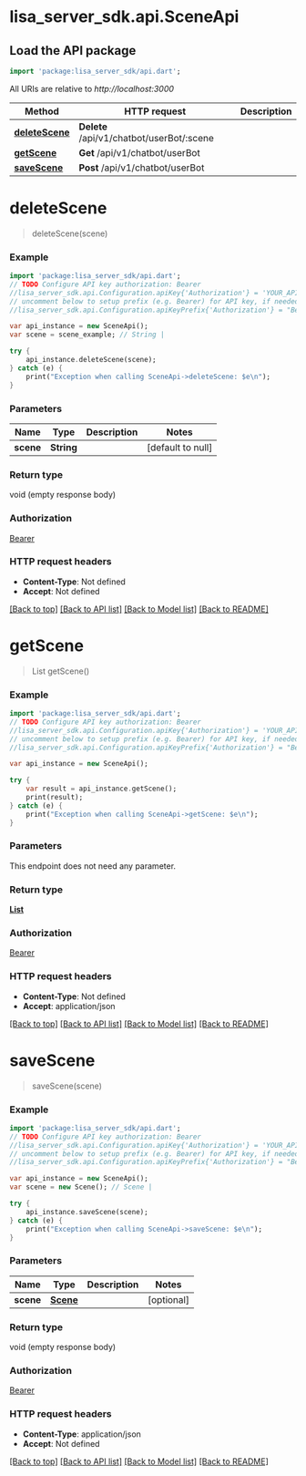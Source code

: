 # lisa_server_sdk.api.SceneApi

## Load the API package
```dart
import 'package:lisa_server_sdk/api.dart';
```

All URIs are relative to *http://localhost:3000*

Method | HTTP request | Description
------------- | ------------- | -------------
[**deleteScene**](SceneApi.md#deleteScene) | **Delete** /api/v1/chatbot/userBot/:scene | 
[**getScene**](SceneApi.md#getScene) | **Get** /api/v1/chatbot/userBot | 
[**saveScene**](SceneApi.md#saveScene) | **Post** /api/v1/chatbot/userBot | 


# **deleteScene**
> deleteScene(scene)



### Example 
```dart
import 'package:lisa_server_sdk/api.dart';
// TODO Configure API key authorization: Bearer
//lisa_server_sdk.api.Configuration.apiKey{'Authorization'} = 'YOUR_API_KEY';
// uncomment below to setup prefix (e.g. Bearer) for API key, if needed
//lisa_server_sdk.api.Configuration.apiKeyPrefix{'Authorization'} = "Bearer";

var api_instance = new SceneApi();
var scene = scene_example; // String | 

try { 
    api_instance.deleteScene(scene);
} catch (e) {
    print("Exception when calling SceneApi->deleteScene: $e\n");
}
```

### Parameters

Name | Type | Description  | Notes
------------- | ------------- | ------------- | -------------
 **scene** | **String**|  | [default to null]

### Return type

void (empty response body)

### Authorization

[Bearer](../README.md#Bearer)

### HTTP request headers

 - **Content-Type**: Not defined
 - **Accept**: Not defined

[[Back to top]](#) [[Back to API list]](../README.md#documentation-for-api-endpoints) [[Back to Model list]](../README.md#documentation-for-models) [[Back to README]](../README.md)

# **getScene**
> List<Scene> getScene()



### Example 
```dart
import 'package:lisa_server_sdk/api.dart';
// TODO Configure API key authorization: Bearer
//lisa_server_sdk.api.Configuration.apiKey{'Authorization'} = 'YOUR_API_KEY';
// uncomment below to setup prefix (e.g. Bearer) for API key, if needed
//lisa_server_sdk.api.Configuration.apiKeyPrefix{'Authorization'} = "Bearer";

var api_instance = new SceneApi();

try { 
    var result = api_instance.getScene();
    print(result);
} catch (e) {
    print("Exception when calling SceneApi->getScene: $e\n");
}
```

### Parameters
This endpoint does not need any parameter.

### Return type

[**List<Scene>**](Scene.md)

### Authorization

[Bearer](../README.md#Bearer)

### HTTP request headers

 - **Content-Type**: Not defined
 - **Accept**: application/json

[[Back to top]](#) [[Back to API list]](../README.md#documentation-for-api-endpoints) [[Back to Model list]](../README.md#documentation-for-models) [[Back to README]](../README.md)

# **saveScene**
> saveScene(scene)



### Example 
```dart
import 'package:lisa_server_sdk/api.dart';
// TODO Configure API key authorization: Bearer
//lisa_server_sdk.api.Configuration.apiKey{'Authorization'} = 'YOUR_API_KEY';
// uncomment below to setup prefix (e.g. Bearer) for API key, if needed
//lisa_server_sdk.api.Configuration.apiKeyPrefix{'Authorization'} = "Bearer";

var api_instance = new SceneApi();
var scene = new Scene(); // Scene | 

try { 
    api_instance.saveScene(scene);
} catch (e) {
    print("Exception when calling SceneApi->saveScene: $e\n");
}
```

### Parameters

Name | Type | Description  | Notes
------------- | ------------- | ------------- | -------------
 **scene** | [**Scene**](Scene.md)|  | [optional] 

### Return type

void (empty response body)

### Authorization

[Bearer](../README.md#Bearer)

### HTTP request headers

 - **Content-Type**: application/json
 - **Accept**: Not defined

[[Back to top]](#) [[Back to API list]](../README.md#documentation-for-api-endpoints) [[Back to Model list]](../README.md#documentation-for-models) [[Back to README]](../README.md)

